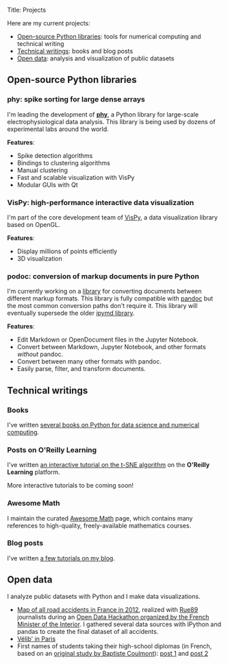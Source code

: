 Title: Projects

Here are my current projects:

* [Open-source Python libraries](#open-source-python-libraries): tools for numerical computing and technical writing
* [Technical writings](#technical-writings): books and blog posts
* [Open data](#open-data): analysis and visualization of public datasets

## Open-source Python libraries

### phy: spike sorting for large dense arrays

I'm leading the development of [**phy**](https://github.com/kwikteam/phy/), a Python library for large-scale electrophysiological data analysis. This library is being used by dozens of experimental labs around the world.

**Features**:

* Spike detection algorithms
* Bindings to clustering algorithms
* Manual clustering
* Fast and scalable visualization with VisPy
* Modular GUIs with Qt


### VisPy: high-performance interactive data visualization

I'm part of the core development team of [VisPy](http://vispy.org), a data visualization library based on OpenGL.

**Features**:

* Display millions of points efficiently
* 3D visualization


### podoc: conversion of markup documents in pure Python

I'm currently working on a [library](https://github.com/podoc/podoc) for converting documents between different markup formats. This library is fully compatible with [pandoc](http://pandoc.org/) but the most common conversion paths don't require it. This library will eventually supersede the older [ipymd library](https://github.com/rossant/ipymd).

**Features**:

* Edit Markdown or OpenDocument files in the Jupyter Notebook.
* Convert between Markdown, Jupyter Notebook, and other formats *without* pandoc.
* Convert between many other formats with pandoc.
* Easily parse, filter, and transform documents.


## Technical writings

### Books

I've written [several books on Python for data science and numerical computing](/books).


### Posts on O'Reilly Learning

I've written [an interactive tutorial on the t-SNE algorithm](https://www.oreilly.com/learning/an-illustrated-introduction-to-the-t-sne-algorithm) on the **O'Reilly Learning** platform.

More interactive tutorials to be coming soon!


### Awesome Math

I maintain the curated [Awesome Math](https://github.com/rossant/awesome-math) page, which contains many references to high-quality, freely-available mathematics courses.


### Blog posts

I've written [a few tutorials on my blog](/archives).


## Open data

I analyze public datasets with Python and I make data visualizations.

* [Map of all road accidents in France in 2012](/opendata-interior-hackathon), realized with [Rue89](http://rue89.nouvelobs.com/2014/06/25/carte-presque-tous-les-accidents-route-2012-253113) journalists during an [Open Data Hackathon organized by the French Minister of the Interior](http://fr.okfn.org/2014/08/09/retour-sur-le-premier-hackathon-sur-les-donnees-du-ministere-de-linterieur/). I gathered several data sources with IPython and pandas to create the final dataset of all accidents.
* [Vélib' in Paris](/velib-open-data)
* First names of students taking their high-school diplomas (in French, based on an [original study by Baptiste Coulmont](http://coulmont.com/blog/2012/07/08/prenoms-mentions-bac-2012/)): [post 1](/prenoms-et-reussite-au-bac) and [post 2](/frequence-des-prenoms-des-candidats-au-bac-2012)
